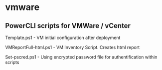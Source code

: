 # vmware
PowerCLI scripts for VMWare / vCenter
--------------------------------------


Template.ps1   -  VM initial configuration after deployment

VMReportFull-html.ps1  - VM Inventory Script. Creates html report

Set-pscred.ps1   - Using encrypted password file for authentification within scripts
